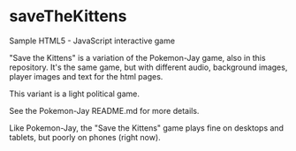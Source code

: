 # saveTheKittens
Sample HTML5 - JavaScript interactive game

"Save the Kittens" is a variation of the Pokemon-Jay game, also in this repository. It's the same game, but with different audio, background images, player images and text for the html pages. 

This variant is a light political game.

See the Pokemon-Jay README.md for more details. 

Like Pokemon-Jay, the "Save the Kittens" game plays fine on desktops and tablets, but poorly on phones (right now).

